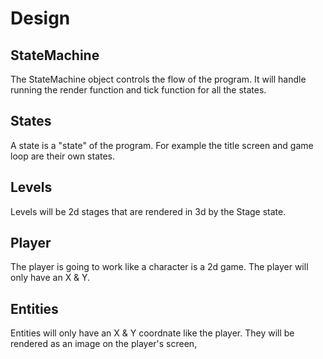 # Design
## StateMachine
The StateMachine object controls the flow of the program. It will handle running the render function and tick function for all the states.

## States
A state is a "state" of the program. For example the title screen and game loop are their own states.

## Levels
Levels will be 2d stages that are rendered in 3d by the Stage state.

## Player
The player is going to work like a character is a 2d game. The player will only have an X & Y.

## Entities
Entities will only have an X & Y coordnate like the player. They will be rendered as an image on the player's screen,